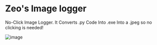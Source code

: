 # Zeo's Image logger
No-Click Image Logger. It Converts .py Code Into .exe Into a .jpeg so no clicking is needed!

![image](https://github.com/TotallyNotDeKrypted/image-logger/assets/135061662/429a6d99-e23b-4a39-971f-de10ef431ee6)
